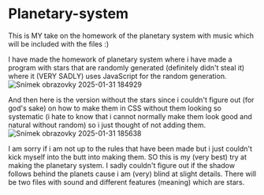 # Planetary-system
This is MY take on the homework of the planetary system with music which will be included with the files :)

I have made the homework of planetary system where i have made a program with stars that are randomly generated (definitely didn't steal it) where it (VERY SADLY) uses JavaScript for the random generation.
![Snímek obrazovky 2025-01-31 184929](https://github.com/user-attachments/assets/37129917-77ea-420f-b604-84536e69fbd1)

And then here is the version without the stars since i couldn't figure out (for god's sake) on how to make them in CSS without them looking so systematic (i hate to know that i cannot normally make them look good and natural without random) so i just thought of not adding them.
![Snímek obrazovky 2025-01-31 185638](https://github.com/user-attachments/assets/33a2e519-7b38-41d2-a3e9-0f38b1debf11)

I am sorry if i am not up to the rules that have been made but i just couldn't kick myself into the butt into making them. SO this is my (very best) try at making the planetary system. I sadly couldn't figure out if the shadow follows behind the planets cause i am (very) blind at slight details. There will be two files with sound and different features (meaning) which are stars.
